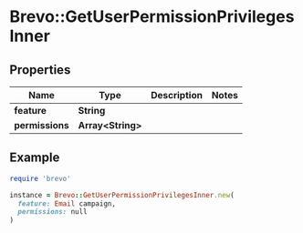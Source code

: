 # Brevo::GetUserPermissionPrivilegesInner

## Properties

| Name | Type | Description | Notes |
| ---- | ---- | ----------- | ----- |
| **feature** | **String** |  |  |
| **permissions** | **Array&lt;String&gt;** |  |  |

## Example

```ruby
require 'brevo'

instance = Brevo::GetUserPermissionPrivilegesInner.new(
  feature: Email campaign,
  permissions: null
)
```

